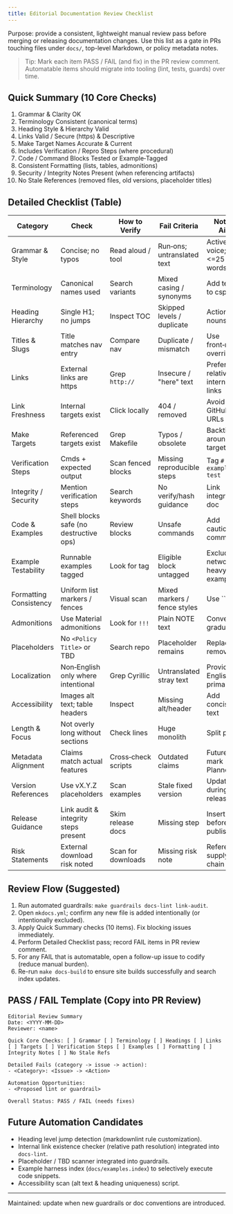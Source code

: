 ```yaml
---
title: Editorial Documentation Review Checklist
---
```


Purpose: provide a consistent, lightweight manual review pass before merging or releasing documentation changes.
Use this list as a gate in PRs touching files under `docs/`, top-level Markdown, or policy metadata notes.

> Tip: Mark each item PASS / FAIL (and fix) in the PR review comment. Automatable items should migrate into
> tooling (lint, tests, guards) over time.

## Quick Summary (10 Core Checks)
1. Grammar & Clarity OK
2. Terminology Consistent (canonical terms)
3. Heading Style & Hierarchy Valid
4. Links Valid / Secure (https) & Descriptive
5. Make Target Names Accurate & Current
6. Includes Verification / Repro Steps (where procedural)
7. Code / Command Blocks Tested or Example‑Tagged
8. Consistent Formatting (lists, tables, admonitions)
9. Security / Integrity Notes Present (when referencing artifacts)
10. No Stale References (removed files, old versions, placeholder titles)

## Detailed Checklist (Table)

| Category | Check | How to Verify | Fail Criteria | Notes / Aids |
|----------|-------|---------------|---------------|--------------|
| Grammar & Style | Concise; no typos | Read aloud / tool | Run‑ons; untranslated text | Active voice; <=25 words |
| Terminology | Canonical names used | Search variants | Mixed casing / synonyms | Add terms to cspell |
| Heading Hierarchy | Single H1; no jumps | Inspect TOC | Skipped levels / duplicate | Action nouns |
| Titles & Slugs | Title matches nav entry | Compare nav | Duplicate / mismatch | Use front‑matter override |
| Links | External links are https | Grep `http://` | Insecure / "here" text | Prefer relative internal links |
| Link Freshness | Internal targets exist | Click locally | 404 / removed | Avoid deep GitHub blob URLs |
| Make Targets | Referenced targets exist | Grep Makefile | Typos / obsolete | Backticks around targets |
| Verification Steps | Cmds + expected output | Scan fenced blocks | Missing reproducible steps | Tag `# example-test` |
| Integrity / Security | Mention verification steps | Search keywords | No verify/hash guidance | Link integrity doc |
| Code & Examples | Shell blocks safe (no destructive ops) | Review blocks | Unsafe commands | Add caution comments |
| Example Testability | Runnable examples tagged | Look for tag | Eligible block untagged | Exclude network heavy examples |
| Formatting Consistency | Uniform list markers / fences | Visual scan | Mixed markers / fence styles | Use ```bash |
| Admonitions | Use Material admonitions | Look for `!!!` | Plain NOTE text | Convert gradually |
| Placeholders | No `<Policy Title>` or TBD | Search repo | Placeholder remains | Replace or remove |
| Localization | Non‑English only where intentional | Grep Cyrillic | Untranslated stray text | Provide English primary |
| Accessibility | Images alt text; table headers | Inspect | Missing alt/header | Add concise alt text |
| Length & Focus | Not overly long without sections | Check lines | Huge monolith | Split page |
| Metadata Alignment | Claims match actual features | Cross‑check scripts | Outdated claims | Future: mark Planned |
| Version References | Use vX.Y.Z placeholders | Scan examples | Stale fixed version | Update during release |
| Release Guidance | Link audit & integrity steps present | Skim release docs | Missing step | Insert before publish |
| Risk Statements | External download risk noted | Scan for downloads | Missing risk note | Reference supply chain verify |

## Review Flow (Suggested)
1. Run automated guardrails: `make guardrails docs-lint link-audit`.
2. Open `mkdocs.yml`; confirm any new file is added intentionally (or intentionally excluded).
3. Apply Quick Summary checks (10 items). Fix blocking issues immediately.
4. Perform Detailed Checklist pass; record FAIL items in PR review comment.
5. For any FAIL that is automatable, open a follow-up issue to codify (reduce manual burden).
6. Re-run `make docs-build` to ensure site builds successfully and search index updates.

## PASS / FAIL Template (Copy into PR Review)
```
Editorial Review Summary
Date: <YYYY-MM-DD>
Reviewer: <name>

Quick Core Checks: [ ] Grammar [ ] Terminology [ ] Headings [ ] Links [ ] Targets [ ] Verification Steps [ ] Examples [ ] Formatting [ ] Integrity Notes [ ] No Stale Refs

Detailed Fails (category -> issue -> action):
- <Category>: <Issue> -> <Action>

Automation Opportunities:
- <Proposed lint or guardrail>

Overall Status: PASS / FAIL (needs fixes)
```

## Future Automation Candidates
- Heading level jump detection (markdownlint rule customization).
- Internal link existence checker (relative path resolution) integrated into `docs-lint`.
- Placeholder / TBD scanner integrated into guardrails.
- Example harness index (`docs/examples.index`) to selectively execute code snippets.
- Accessibility scan (alt text & heading uniqueness) script.

---
Maintained: update when new guardrails or doc conventions are introduced.
